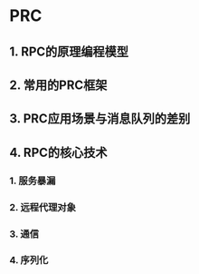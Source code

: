 # PRC

## 1. RPC的原理编程模型

## 2. 常用的PRC框架

## 3. PRC应用场景与消息队列的差别

## 4. RPC的核心技术

### 1. 服务暴漏

### 2. 远程代理对象

### 3. 通信

### 4. 序列化

